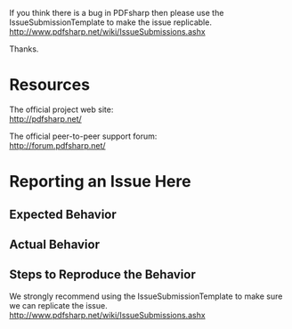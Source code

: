 If you think there is a bug in PDFsharp then please use the IssueSubmissionTemplate to make the issue replicable.  
http://www.pdfsharp.net/wiki/IssueSubmissions.ashx

Thanks.

# Resources

The official project web site:  
http://pdfsharp.net/

The official peer-to-peer support forum:  
http://forum.pdfsharp.net/

# Reporting an Issue Here
## Expected Behavior

## Actual Behavior

## Steps to Reproduce the Behavior
We strongly recommend using the IssueSubmissionTemplate to make sure we can replicate the issue.  
http://www.pdfsharp.net/wiki/IssueSubmissions.ashx
